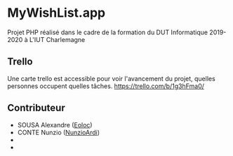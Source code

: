 # MyWishList.app

Projet PHP réalisé dans le cadre de la formation du DUT Informatique 2019-2020 à L'IUT Charlemagne


## Trello

Une carte trello est accessible pour voir l'avancement du projet, quelles personnes occupent quelles tâches.
https://trello.com/b/1g3hFma0/


## Contributeur

- SOUSA Alexandre ([Eoloc](https://github.com/Eoloc/MyWishList.app/commits?author=Eoloc))
- CONTE Nunzio ([NunzioArdi](https://github.com/Eoloc/MyWishList.app/commits?author=NunzioArdi))
- 
- 
